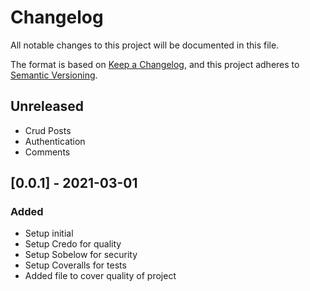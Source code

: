 # Changelog
All notable changes to this project will be documented in this file.

The format is based on [Keep a Changelog](https://keepachangelog.com/en/1.0.0/),
and this project adheres to [Semantic Versioning](https://semver.org/spec/v2.0.0.html).

## Unreleased
- Crud Posts
- Authentication
- Comments

## [0.0.1] - 2021-03-01
### Added
- Setup initial
- Setup Credo for quality
- Setup Sobelow for security
- Setup Coveralls for tests
- Added file to cover quality of project
